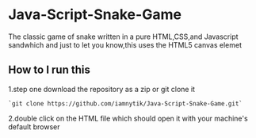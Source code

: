 # Java-Script-Snake-Game
The classic game of snake written in a pure HTML,CSS,and Javascript sandwhich
and just to let you know,this uses the HTML5 canvas elemet

## How to I run this

  1.step one download the repository as a zip  or git clone it 
  
    `git clone https://github.com/iamnytik/Java-Script-Snake-Game.git`
  
  
  2.double click on the HTML file which should open it with your machine's default  browser
 
